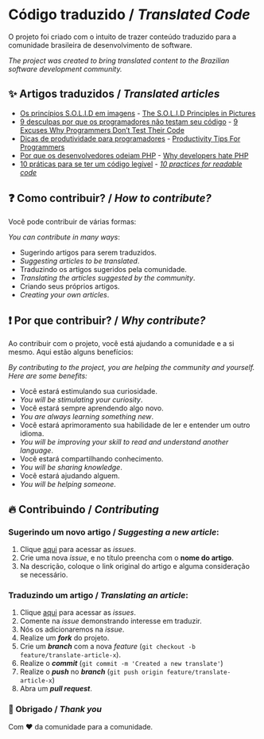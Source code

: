 
# Código traduzido / *Translated Code*

O projeto foi criado com o intuito de trazer conteúdo traduzido para a comunidade brasileira de desenvolvimento de software.

*The project was created to bring translated content to the Brazilian software development community.*

## :sparkles: Artigos traduzidos / *Translated articles*
* [Os princípios S.O.L.I.D em imagens](005-the-solid-principles-in-pictures/005-os-princípios-solid-em-imagens.md) - [The S.O.L.I.D Principles in Pictures](005-the-solid-principles-in-pictures/005-the-solid-principles-in-pictures.md)
* [9 desculpas por que os programadores não testam seu código](004-9-excuses-why-programmers-dont-test-their-code/004-9-desculpas-por-que-os-programadores-nao-testam-seu-codigo.md) - [9 Excuses Why Programmers Don’t Test Their Code](004-9-excuses-why-programmers-dont-test-their-code/004-9-excuses-why-programmers-dont-test-their-code.md)
* [Dicas de produtividade para programadores](003-productivity-tips-for-programmers/003-dicas-de-produtividade-para-programadores.md) - [Productivity Tips For Programmers](003-productivity-tips-for-programmers/003-productivity-tips-for-programmers.md)
* [Por que os desenvolvedores odeiam PHP](002-why-developers-hate-php/002-por-que-os-desenvolvedores-odeiam-php.md) - [Why developers hate PHP](002-why-developers-hate-php/002-why-developers-hate-php.md)
* [10 práticas para se ter um código legível](001-10-practices-for-readable-code/001-10-praticas-para-se-ter-um-codigo-legivel.md) - [*10 practices for readable code*](001-10-practices-for-readable-code/001-10-practices-for-readable-code.md)


## :question: Como contribuir? / *How to contribute?*
Você pode contribuir de várias formas:

*You can contribute in many ways*:

* Sugerindo artigos para serem traduzidos.
* *Suggesting articles to be translated*.
* Traduzindo os artigos sugeridos pela comunidade.
* *Translating the articles suggested by the community*.
* Criando seus próprios artigos.
* *Creating your own articles*.

## :exclamation: Por que contribuir? / *Why contribute?*
Ao contribuir com o projeto, você está ajudando a comunidade e a si mesmo. Aqui estão alguns benefícios:

*By contributing to the project, you are helping the community and yourself. Here are some benefits:*

* Você estará estimulando sua curiosidade.
* *You will be stimulating your curiosity*.
* Você estará sempre aprendendo algo novo.
* *You are always learning something new*.
* Você estará aprimoramento sua habilidade de ler e entender um outro idioma.
* *You will be improving your skill to read and understand another language*.
* Você estará compartilhando conhecimento.
* *You will be sharing knowledge*.
* Você estará ajudando alguem.
* *You will be helping someone*.

## :fire: Contribuindo / *Contributing*

### Sugerindo um novo artigo / *Suggesting a new article*:
1. Clique [aqui](https://github.com/brunobandev/translated-code/issues) para acessar as *issues*.
2. Crie uma nova *issue*, e no título preencha com o **nome do artigo**.
3. Na descrição, coloque o link original do artigo e alguma consideração se necessário.

### Traduzindo um artigo / *Translating an article*:
1. Clique [aqui](https://github.com/brunobandev/translated-code/issues) para acessar as *issues*.
2. Comente na *issue* demonstrando interesse em traduzir.
3. Nós os adicionaremos na *issue*.
4. Realize um ***fork*** do projeto.
5. Crie um ***branch*** com a nova *feature* (`git checkout -b feature/translate-article-x`).
6. Realize o ***commit*** (`git commit -m 'Created a new translate'`)
2.  Realize o ***push*** no ***branch*** (`git push origin feature/translate-article-x`)
3.  Abra um ***pull request***.


### :clap: Obrigado / *Thank you*

Com :heart: da comunidade para a comunidade.
